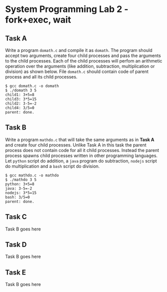 # System Programming Lab 2 - fork+exec, wait
## Task A
Write a program `domath.c` and compile it as `domath`. The program should accept two arguments, create four child processes and pass the arguments to the child processes. Each of the child processes will perfom an arithmetic operation over the arguments (like addition, subtraction, multiplication or division) as shown below. File `domath.c` should contain code of parent process and all its child processes.

```
$ gcc domath.c -o domath
$ ./domath 3 5
child1: 3+5=8
child3: 3*5=15
child2: 3-5=-2
child4: 3/5=0
parent: done.
```
## Task B
Write a program `mathdo.c` that will take the same arguments as in **Task A** and create four child processes. Unlike Task A in this task the parent process does not contain code for all it child processes. Instead the parent process spawns child processes written in other programming languages. Let `python` script do addition, a `java` program do subtraction, `nodejs` script do multiplication and a `bash` script do division.

```
$ gcc mathdo.c -o mathdo
$ ./mathdo 3 5
python: 3+5=8
java: 3-5=-2
nodejs: 3*5=15
bash: 3/5=0
parent: done.
```



## Task C
Task B goes here
## Task D
Task B goes here
## Task E
Task B goes here
